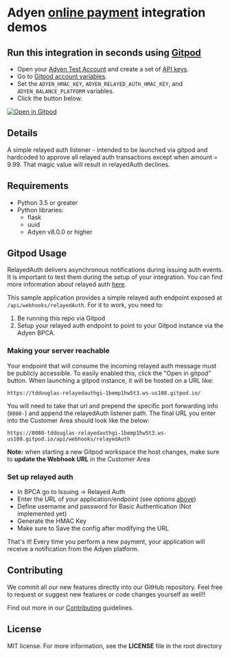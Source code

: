 # Adyen [online payment](https://docs.adyen.com/online-payments) integration demos

## Run this integration in seconds using [Gitpod](https://gitpod.io/)

* Open your [Adyen Test Account](https://ca-test.adyen.com/ca/ca/overview/default.shtml) and create a set of [API keys](https://docs.adyen.com/user-management/how-to-get-the-api-key).
* Go to [Gitpod account variables](https://gitpod.io/variables).
* Set the `ADYEN_HMAC_KEY`, `ADYEN_RELAYED_AUTH_HMAC_KEY`, and `ADYEN_BALANCE_PLATFORM` variables.
* Click the button below.

[![Open in Gitpod](https://gitpod.io/button/open-in-gitpod.svg)](https://gitpod.io/#https://github.com/tddouglas/relayedAuth-gitpod)

## Details
A simple relayed auth listener - intended to be launched via gitpod and hardcoded to approve all relayed auth transactions except when amount = 9.99. That magic value will result in relayedAuth declines.

## Requirements

- Python 3.5 or greater
- Python libraries:
  - flask
  - uuid
  - Adyen v8.0.0 or higher

## Gitpod Usage

RelayedAuth delivers asynchronous notifications during issuing auth events. It is important to test them during the setup of your integration. You can find more information about relayed auth [here](https://docs.adyen.com/issuing/authorisation/relayed-authorisation/).

This sample application provides a simple relayed auth endpoint exposed at `/api/webhooks/relayedAuth`. For it to work, you need to:

1. Be running this repo via Gitpod
2. Setup your relayed auth endpoint to point to your Gitpod instance via the Adyen BPCA. 

### Making your server reachable
Your endpoint that will consume the incoming relayed auth message must be publicly accessible. To easily enabled this, click the "Open in gitpod" button. 
When launching a gitpod instance, it will be hosted on a URL like:
```
https://tddouglas-relayedauthgi-1bemp1hw5t3.ws-us108.gitpod.io/
```
You will need to take that url and prepend the specific port forwarding info (`8080-`) and append the relayedAuth listener path. The final URL you enter into the Customer Area should look like the below:
```
https://8080-tddouglas-relayedauthgi-1bemp1hw5t3.ws-us108.gitpod.io/api/webhooks/relayedAuth
```
**Note:** when starting a new Gitpod workspace the host changes, make sure to **update the Webhook URL** in the Customer Area

### Set up relayed auth
* In BPCA go to Issuing -> Relayed Auth
* Enter the URL of your application/endpoint (see options [above](#making-your-server-reachable))
* Define username and password for Basic Authentication (Not implemented yet)
* Generate the HMAC Key
* Make sure to Save the config after modifying the URL

That's it! Every time you perform a new payment, your application will receive a notification from the Adyen platform.

## Contributing

We commit all our new features directly into our GitHub repository. Feel free to request or suggest new features or code changes yourself as well!!

Find out more in our [Contributing](https://github.com/adyen-examples/.github/blob/main/CONTRIBUTING.md) guidelines.

## License

MIT license. For more information, see the **LICENSE** file in the root directory
